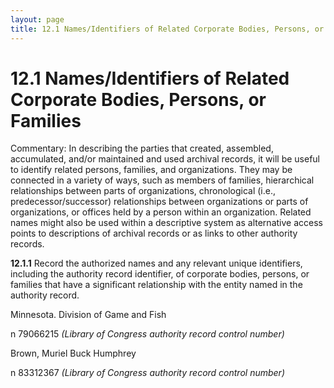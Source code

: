 ```yaml
---
layout: page
title: 12.1 Names/Identifiers of Related Corporate Bodies, Persons, or Families
---
```

# 12.1 Names/Identifiers of Related Corporate Bodies, Persons, or Families

Commentary: In describing the parties that created, assembled, accumulated, and/or maintained and used archival records, it will be useful to identify related persons, families, and organizations. They may be connected in a variety of ways, such as members of families, hierarchical relationships between parts of organizations, chronological (i.e., predecessor/successor) relationships between organizations or parts of organizations, or offices held by a person within an organization. Related names might also be used within a descriptive system as alternative access points to descriptions of archival records or as links to other authority records.

**12.1.1** Record the authorized names and any relevant unique identifiers, including the authority record identifier, of corporate bodies, persons, or families that have a significant relationship with the entity named in the authority record.

<p class="dacs-example">Minnesota. Division of Game and Fish</p>

<p class="dacs-example">n 79066215 <em>(Library of Congress authority record control number)</em></p>

<p class="dacs-example">Brown, Muriel Buck Humphrey</p>

<p class="dacs-example">n 83312367 <em>(Library of Congress authority record control number)</em></p>
